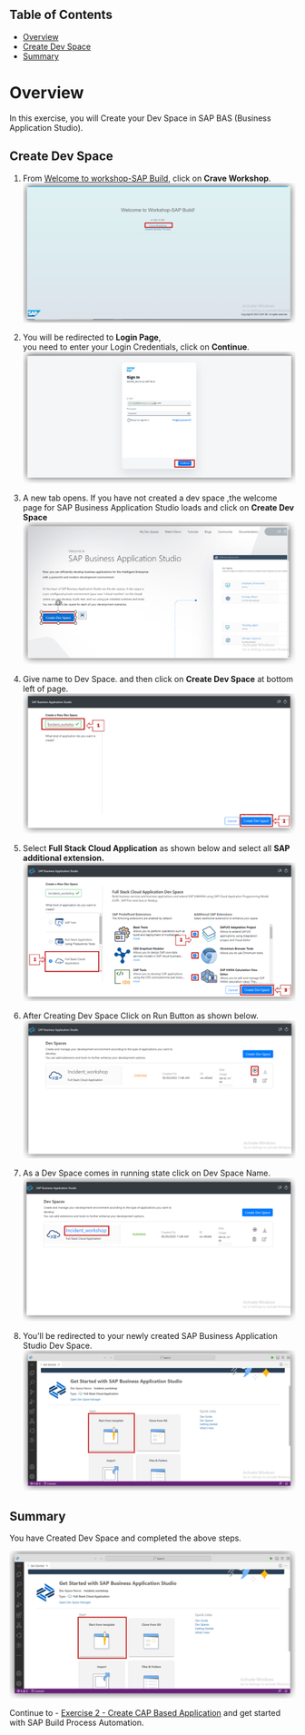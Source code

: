 
## Table of Contents
  
- [Overview](#overview)
- [Create Dev Space](#devspace)
- [Summary](#Summary)


# Overview <a name="overview"></a>



In this exercise, you will Create  your Dev Space in SAP BAS (Business Application Studio).


## Create Dev Space <a name="devspace"></a>
1. From [Welcome to workshop-SAP Build](https://workshop-sap-build-9w562br3.eu10cf.applicationstudio.cloud.sap/index.html), click on <b>Crave Workshop</b>.<br>![Crave Workshop](images/01.png)


2. You will be redirected to <b>Login Page</b>, <br> you need to enter your Login Credentials, click on <b>Continue</b>.<br>![Login Page](images/02.png)<br>

3. A new tab opens. If you have not created a dev space ,the welcome page for SAP Business Application Studio loads and click on <b>Create Dev Space</b><br>![Login Page](images/03.png)<br>

4. Give name to Dev Space. and then click on <b>Create Dev Space</b> at bottom left of page.<br>![Create Dev Space](images/04.png)<br>

5. Select <b>Full Stack Cloud Application</b> as shown below and  select all <b>SAP additional extension. </b> <br>![Create Dev Space](images/05.png)<br>

6. After Creating Dev Space Click on Run Button as shown below.  <br>![Create Dev Space](images/06.png)<br>

7. As a Dev Space comes in running state click on Dev Space Name.<br>![Create Dev Space](images/07.png)<br>

8. You’ll be redirected to your newly created SAP Business Application Studio Dev Space.<br>![Create Dev Space](images/08.png)<br>






## Summary <a name="summary"></a>

You have Created Dev Space and completed the above steps.

![Summary](images/08.png)

Continue to - [Exercise 2 - Create CAP Based Application](../2_Create%20CAP%20Based%20Application//Readme.md) and get started with SAP Build Process Automation.
